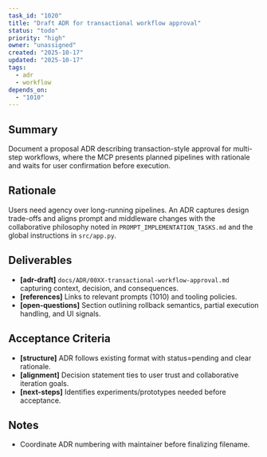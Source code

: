 ```yaml
---
task_id: "1020"
title: "Draft ADR for transactional workflow approval"
status: "todo"
priority: "high"
owner: "unassigned"
created: "2025-10-17"
updated: "2025-10-17"
tags:
  - adr
  - workflow
depends_on:
  - "1010"
---
```


## Summary
Document a proposal ADR describing transaction-style approval for multi-step workflows, where the MCP presents planned pipelines with rationale and waits for user confirmation before execution.

## Rationale
Users need agency over long-running pipelines. An ADR captures design trade-offs and aligns prompt and middleware changes with the collaborative philosophy noted in `PROMPT_IMPLEMENTATION_TASKS.md` and the global instructions in `src/app.py`.

## Deliverables
- **[adr-draft]** `docs/ADR/00XX-transactional-workflow-approval.md` capturing context, decision, and consequences.
- **[references]** Links to relevant prompts (1010) and tooling policies.
- **[open-questions]** Section outlining rollback semantics, partial execution handling, and UI signals.

## Acceptance Criteria
- **[structure]** ADR follows existing format with status=pending and clear rationale.
- **[alignment]** Decision statement ties to user trust and collaborative iteration goals.
- **[next-steps]** Identifies experiments/prototypes needed before acceptance.

## Notes
- Coordinate ADR numbering with maintainer before finalizing filename.
